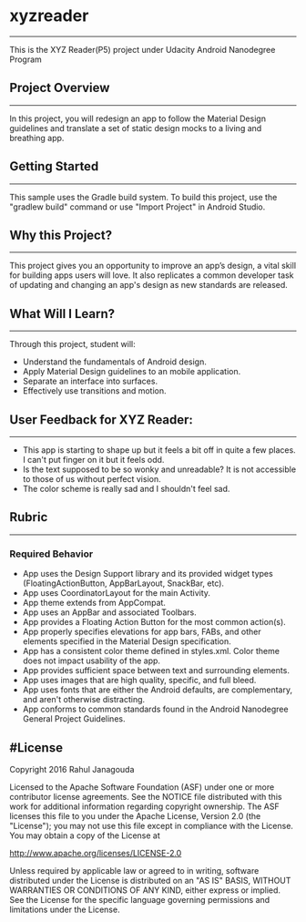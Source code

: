 # xyzreader
---------------
This is the XYZ Reader(P5) project under Udacity Android Nanodegree Program


## Project Overview
---------------
In this project, you will redesign an app to follow the Material Design guidelines and translate a set of static design mocks to a living and breathing app.


## Getting Started
---------------
This sample uses the Gradle build system.  To build this project, use the
"gradlew build" command or use "Import Project" in Android Studio.


## Why this Project?
-----------------
This project gives you an opportunity to improve an app’s design, a vital skill for building apps users will love. It also replicates a common developer task of updating and changing an app's design as new standards are released.


## What Will I Learn?
--------------------
Through this project, student will:
* Understand the fundamentals of Android design.
* Apply Material Design guidelines to an mobile application.
* Separate an interface into surfaces.
* Effectively use transitions and motion.


## User Feedback for XYZ Reader:
-----------------------------------
* This app is starting to shape up but it feels a bit off in quite a few places. I can't put finger on it but it feels odd.
* Is the text supposed to be so wonky and unreadable? It is not accessible to those of us without perfect vision.
* The color scheme is really sad and I shouldn't feel sad.


## Rubric
----------
### Required Behavior
* App uses the Design Support library and its provided widget types (FloatingActionButton, AppBarLayout, SnackBar, etc).
* App uses CoordinatorLayout for the main Activity.
* App theme extends from AppCompat.
* App uses an AppBar and associated Toolbars.
* App provides a Floating Action Button for the most common action(s).
* App properly specifies elevations for app bars, FABs, and other elements specified in the Material Design specification.
* App has a consistent color theme defined in styles.xml. Color theme does not impact usability of the app.
* App provides sufficient space between text and surrounding elements.
* App uses images that are high quality, specific, and full bleed.
* App uses fonts that are either the Android defaults, are complementary, and aren't otherwise distracting.
* App conforms to common standards found in the Android Nanodegree General Project Guidelines.





#License
-------
Copyright 2016 Rahul Janagouda

Licensed to the Apache Software Foundation (ASF) under one or more contributor
license agreements.  See the NOTICE file distributed with this work for
additional information regarding copyright ownership.  The ASF licenses this
file to you under the Apache License, Version 2.0 (the "License"); you may not
use this file except in compliance with the License.  You may obtain a copy of
the License at

http://www.apache.org/licenses/LICENSE-2.0

Unless required by applicable law or agreed to in writing, software
distributed under the License is distributed on an "AS IS" BASIS, WITHOUT
WARRANTIES OR CONDITIONS OF ANY KIND, either express or implied.  See the
License for the specific language governing permissions and limitations under
the License.
